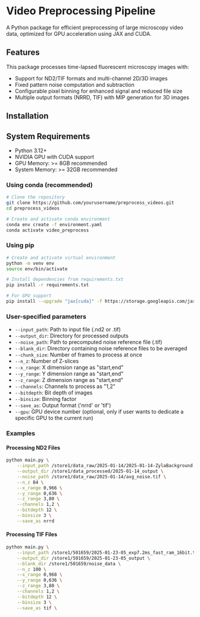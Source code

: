 # Video Preprocessing Pipeline

A Python package for efficient preprocessing of large microscopy video data, optimized for GPU acceleration using JAX and CUDA.

## Features
This package processes time-lapsed fluorescent microscopy images with:
- Support for ND2/TIF formats and multi-channel 2D/3D images
- Fixed pattern noise computation and subtraction
- Configurable pixel binning for enhanced signal and reduced file size
- Multiple output formats (NRRD, TIF) with MIP generation for 3D images


## Installation
## System Requirements
- Python 3.12+
- NVIDIA GPU with CUDA support
- GPU Memory: >= 8GB recommended
- System Memory: >= 32GB recommended
  
### Using conda (recommended)
```bash
# Clone the repository
git clone https://github.com/yourusername/preprocess_videos.git
cd preprocess_videos

# Create and activate conda environment
conda env create -f environment.yaml
conda activate video_preprocess
```

### Using pip
```bash
# Create and activate virtual environment
python -m venv env
source env/bin/activate

# Install dependencies from requirements.txt
pip install -r requirements.txt

# For GPU support
pip install --upgrade "jax[cuda]" -f https://storage.googleapis.com/jax-releases/jax_cuda_releases.html
```

### User-specified parameters

- `--input_path`: Path to input file (.nd2 or .tif)
- `--output_dir`: Directory for processed outputs
- `--noise_path`: Path to precomputed noise reference file (.tif)
- `--blank_dir`: Directory containing noise reference files to be averaged
- `--chunk_size`: Number of frames to process at once
- `--n_z`: Number of Z-slices
- `--x_range`: X dimension range as "start,end"
- `--y_range`: Y dimension range as "start,end"
- `--z_range`: Z dimension range as "start,end"
- `--channels`: Channels to process as "1,2"
- `--bitdepth`: Bit depth of images
- `--binsize`: Binning factor
- `--save_as`: Output format ('nrrd' or 'tif')
- `--gpu`: GPU device number (optional, only if user wants to dedicate a specific GPU to the current run)

### Examples
#### Processing ND2 Files
```bash
python main.py \
    --input_path /store1/data_raw/2025-01-14/2025-01-14-ZylaBackground.nd2 \
    --output_dir /store1/data_processed/2025-01-14_output \
    --noise_path /store1/data_raw/2025-01-14/avg_noise.tif \
    --n_z 84 \
    --x_range 0,966 \
    --y_range 0,636 \
    --z_range 3,80 \
    --channels 1,2 \
    --bitdepth 12 \
    --binsize 3 \
    --save_as nrrd
```

#### Processing TIF Files
```bash
python main.py \
    --input_path /store1/501659/2025-01-23-05_exp7.2ms_fast_ram_16bit.tif \
    --output_dir /store1/501659/2025-01-23-05_output \
    --blank_dir /store1/501659/noise_data \
    --n_z 100 \
    --x_range 0,968 \
    --y_range 0,636 \
    --z_range 3,80 \
    --channels 1,2 \
    --bitdepth 12 \
    --binsize 3 \
    --save_as tif \
```